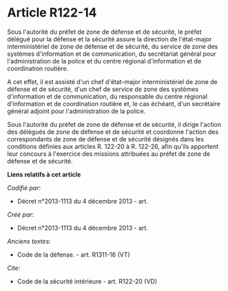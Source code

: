 # Article R122-14

Sous l'autorité du préfet de zone de défense et de sécurité, le préfet délégué pour la défense et la sécurité assure la
direction de l'état-major interministériel de zone de défense et de sécurité, du service de zone des systèmes d'information
et de communication, du secrétariat général pour l'administration de la police et du centre régional d'information et de
coordination routière. 

A cet effet, il est assisté d'un chef d'état-major interministériel de zone de défense et de sécurité, d'un chef de service
de zone des systèmes d'information et de communication, du responsable du centre régional d'information et de coordination
routière et, le cas échéant, d'un secrétaire général adjoint pour l'administration de la police. 

Sous l'autorité du préfet de zone de défense et de sécurité, il dirige l'action des délégués de zone de défense et de
sécurité et coordonne l'action des correspondants de zone de défense et de sécurité désignés dans les conditions définies aux
articles R. 122-20 à R. 122-26, afin qu'ils apportent leur concours à l'exercice des missions attribuées au préfet de zone de
défense et de sécurité.

**Liens relatifs à cet article**

_Codifié par_:

  - Décret n°2013-1113 du 4 décembre 2013 - art.

_Créé par_:

  - Décret n°2013-1113 du 4 décembre 2013 - art.

_Anciens textes_:

  - Code de la défense. - art. R1311-16 (VT)

_Cite_:

  - Code de la sécurité intérieure - art. R122-20 (VD)
